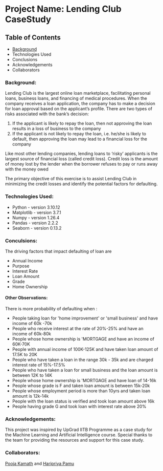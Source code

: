 # Project Name: Lending Club CaseStudy 

## Table of Contents
* [Background](https://github.com/Pookam90/LendingClubCaseStudy/blob/main/README.md#background)
* Technologies Used
* Conclusions
* Acknowledgements
* Collaborators

### Background:
Lending Club is the largest online loan marketplace, facilitating personal loans, business loans, and financing of medical procedures. When the company receives a loan application, the company has to make a decision for loan approval based on the applicant’s profile. There are two types of risks associated with the bank’s decision:
1. If the applicant is likely to repay the loan, then not approving the loan results in a loss of business to the company
2. If the applicant is not likely to repay the loan, i.e. he/she is likely to default, then approving the loan may lead to a financial loss for the company

Like most other lending companies, lending loans to ‘risky’ applicants is the largest source of financial loss (called credit loss). Credit loss is the amount of money lost by the lender when the borrower refuses to pay or runs away with the money owed

The primary objective of this exercise is to assist Lending Club in minimizing the credit losses and identify the potential factors for defaulting.

### Technologies Used:
* Python - version 3.10.12
* Matplotlib - version 3.7.1
* Numpy - version 1.26.4
* Pandas - version 2.2.2
* Seaborn - version 0.13.2

### Conculsions:
The driving factors that impact defaulting of loan are
* Annual Income
* Purpose
* Interest Rate
* Loan Amount
* Grade
* Home Ownership

#### Other Observations:

There is more probability of defaulting when :

* People taking loan for 'home improvement' or 'small business' and have income of 60k -70k
* People who receive interest at the rate of 20%-25% and have an income of 60k-80k
* People whose home ownership is 'MORTGAGE and have an income of 60K-70K
* People with annual income of 100K-125K and have taken loan amount of 17.5K to 20K
* People who have taken a loan in the range 30k - 35k and are charged interest rate of 15%-17.5%
* People who have taken a loan for small business and the loan amount is between 12K to 14K
* People whose home ownership is 'MORTGAGE and have loan of 14-16k
* People whose grade is F and taken loan amount is between 15k-20k
* People whose employment period is more than 10yrs and taken loan amount is 12k-14k
* People with the loan status is verified and took loan amount above 16k
* People having grade G and took loan with interest rate above 20%

### Acknowledgements:
This project was inspired by UpGrad IITB Programme as a case study for the Machine Learning and Artificial Intelligence course.
Special thanks to the team for providing the resources and support for this case study.

### Collaborators:
 [Pooja Kamath](https://github.com/Pookam90) and  [Haripriya Pamu](https://github.com/HaripriyaPamu)

